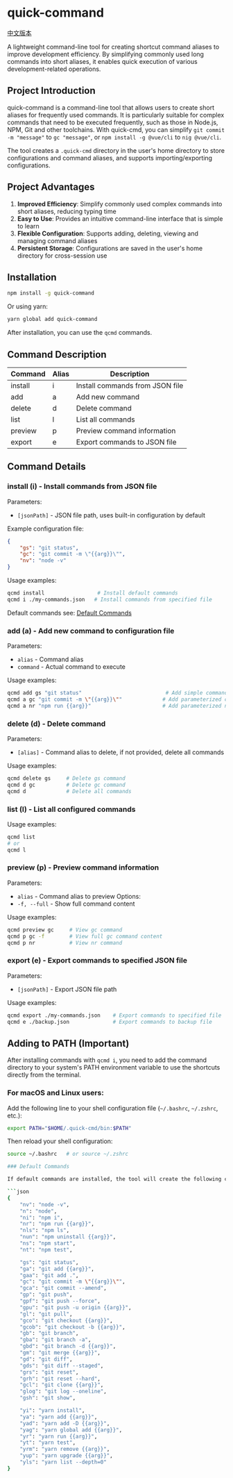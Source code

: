 # quick-command

[中文版本](./README.md)

A lightweight command-line tool for creating shortcut command aliases to improve development efficiency. By simplifying commonly used long commands into short aliases, it enables quick execution of various development-related operations.

## Project Introduction

quick-command is a command-line tool that allows users to create short aliases for frequently used commands. It is particularly suitable for complex commands that need to be executed frequently, such as those in Node.js, NPM, Git and other toolchains. With quick-cmd, you can simplify `git commit -m "message"` to `gc "message"`, or `npm install -g @vue/cli` to `nig @vue/cli`.

The tool creates a `.quick-cmd` directory in the user's home directory to store configurations and command aliases, and supports importing/exporting configurations.

## Project Advantages

1. **Improved Efficiency**: Simplify commonly used complex commands into short aliases, reducing typing time
2. **Easy to Use**: Provides an intuitive command-line interface that is simple to learn
3. **Flexible Configuration**: Supports adding, deleting, viewing and managing command aliases
4. **Persistent Storage**: Configurations are saved in the user's home directory for cross-session use

## Installation

```bash
npm install -g quick-command
```

Or using yarn:

```bash
yarn global add quick-command
```

After installation, you can use the `qcmd` commands.

## Command Description

| Command | Alias | Description |
|---------|-------|-------------|
| install | i | Install commands from JSON file |
| add | a | Add new command |
| delete | d | Delete command |
| list | l | List all commands |
| preview | p | Preview command information |
| export | e | Export commands to JSON file |

## Command Details

### install (i) - Install commands from JSON file

Parameters:
- `[jsonPath]` - JSON file path, uses built-in configuration by default

Example configuration file:
```json
{
    "gs": "git status",
    "gc": "git commit -m \"{{arg}}\"",
    "nv": "node -v"
}
```

Usage examples:
```bash
qcmd install                 # Install default commands
qcmd i ./my-commands.json   # Install commands from specified file
```

Default commands see: [Default Commands](#default-commands)

### add (a) - Add new command to configuration file

Parameters:
- `alias` - Command alias
- `command` - Actual command to execute

Usage examples:
```bash
qcmd add gs "git status"                           # Add simple command alias
qcmd a gc "git commit -m \"{{arg}}\""             # Add parameterized command alias
qcmd a nr "npm run {{arg}}"                       # Add parameterized npm command alias
```

### delete (d) - Delete command

Parameters:
- `[alias]` - Command alias to delete, if not provided, delete all commands

Usage examples:
```bash
qcmd delete gs     # Delete gs command
qcmd d gc          # Delete gc command
qcmd d             # Delete all commands
```

### list (l) - List all configured commands

Usage examples:
```bash
qcmd list
# or
qcmd l
```

### preview (p) - Preview command information

Parameters:
- `alias` - Command alias to preview
Options:
- `-f, --full` - Show full command content

Usage examples:
```bash
qcmd preview gc     # View gc command
qcmd p gc -f        # View full gc command content
qcmd p nr           # View nr command
```

### export (e) - Export commands to specified JSON file

Parameters:
- `[jsonPath]` - Export JSON file path

Usage examples:
```bash
qcmd export ./my-commands.json    # Export commands to specified file
qcmd e ./backup.json              # Export commands to backup file
```

## Adding to PATH (Important)

After installing commands with `qcmd i`, you need to add the command directory to your system's PATH environment variable to use the shortcuts directly from the terminal.

### For macOS and Linux users:

Add the following line to your shell configuration file (`~/.bashrc`, `~/.zshrc`, etc.):

```bash
export PATH="$HOME/.quick-cmd/bin:$PATH"
```

Then reload your shell configuration:
```bash
source ~/.bashrc   # or source ~/.zshrc

### Default Commands

If default commands are installed, the tool will create the following commands:

```json
{
    "nv": "node -v",
    "n": "node",
    "ni": "npm i",
    "nr": "npm run {{arg}}",
    "nls": "npm ls",
    "nun": "npm uninstall {{arg}}",
    "ns": "npm start",
    "nt": "npm test",

    "gs": "git status",
    "ga": "git add {{arg}}",
    "gaa": "git add .",
    "gc": "git commit -m \"{{arg}}\"",
    "gca": "git commit --amend",
    "gp": "git push",
    "gpf": "git push --force",
    "gpu": "git push -u origin {{arg}}",
    "gl": "git pull",
    "gco": "git checkout {{arg}}",
    "gcob": "git checkout -b {{arg}}",
    "gb": "git branch",
    "gba": "git branch -a",
    "gbd": "git branch -d {{arg}}",
    "gm": "git merge {{arg}}",
    "gd": "git diff",
    "gds": "git diff --staged",
    "grs": "git reset",
    "grh": "git reset --hard",
    "gcl": "git clone {{arg}}",
    "glog": "git log --oneline",
    "gsh": "git show",

    "yi": "yarn install",
    "ya": "yarn add {{arg}}",
    "yad": "yarn add -D {{arg}}",
    "yag": "yarn global add {{arg}}",
    "yr": "yarn run {{arg}}",
    "yt": "yarn test",
    "yrm": "yarn remove {{arg}}",
    "yup": "yarn upgrade {{arg}}",
    "yls": "yarn list --depth=0"
}
```